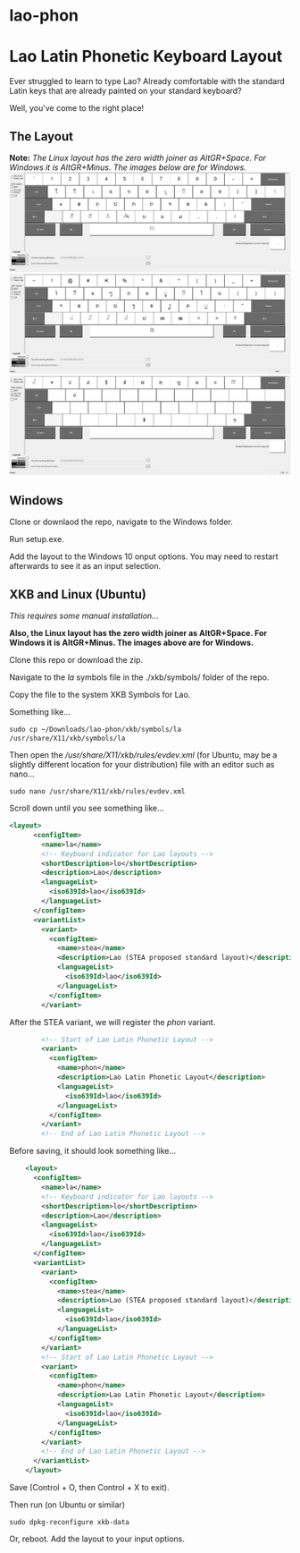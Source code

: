 # lao-phon
# Lao Latin Phonetic Keyboard Layout

Ever struggled to learn to type Lao? Already comfortable with the standard Latin keys that are already painted on your standard keyboard?

Well, you've come to the right place!

## The Layout
**Note:** *The Linux layout has the zero width joiner as AltGR+Space. For Windows it is AltGR+Minus. The images below are for Windows.*
![Regular Keys](https://raw.githubusercontent.com/rober42539/lao-phon/main/Phonetic.jpg)
![Shift Keys](https://raw.githubusercontent.com/rober42539/lao-phon/main/PhoneticShft.jpg)
![AltGr Keys](https://raw.githubusercontent.com/rober42539/lao-phon/main/PhoneticAltGr.jpg)

## Windows
Clone or downlaod the repo, navigate to the Windows folder.

Run setup.exe.

Add the layout to the Windows 10 onput options. You may need to restart afterwards to see it as an input selection.

## XKB and Linux (Ubuntu)
*This requires some manual installation...*

**Also, the Linux layout has the zero width joiner as AltGR+Space. For Windows it is AltGR+Minus. The images above are for Windows.**

Clone this repo or download the zip.

Navigate to the *la* symbols file in the ./xkb/symbols/ folder of the repo.

Copy the file to the system XKB Symbols for Lao. 

Something like... 

```
sudo cp ~/Downloads/lao-phon/xkb/symbols/la /usr/share/X11/xkb/symbols/la
```

Then open the */usr/share/X11/xkb/rules/evdev.xml* (for Ubuntu, may be a slightly different location for your distribution) file with an editor such as nano...

```
sudo nano /usr/share/X11/xkb/rules/evdev.xml
```

Scroll down until you see something like...

```XML
<layout>
      <configItem>
        <name>la</name>
        <!-- Keyboard indicator for Lao layouts -->
        <shortDescription>lo</shortDescription>
        <description>Lao</description>
        <languageList>
          <iso639Id>lao</iso639Id>
        </languageList>
      </configItem>
      <variantList>
        <variant>  
          <configItem>
            <name>stea</name>
            <description>Lao (STEA proposed standard layout)</description>
            <languageList>
              <iso639Id>lao</iso639Id>
            </languageList>
          </configItem>
        </variant> 
```

After the STEA variant, we will register the *phon* variant. 

```XML
        <!-- Start of Lao Latin Phonetic Layout -->
        <variant>     
          <configItem>
            <name>phon</name>
            <description>Lao Latin Phonetic Layout</description>
            <languageList> 
              <iso639Id>lao</iso639Id>
            </languageList>
          </configItem>
        </variant>  
        <!-- End of Lao Latin Phonetic Layout -->
```

 Before saving, it should look something like...

```XML
    <layout>
      <configItem>
        <name>la</name>
        <!-- Keyboard indicator for Lao layouts -->
        <shortDescription>lo</shortDescription>
        <description>Lao</description>
        <languageList>
          <iso639Id>lao</iso639Id>
        </languageList>
      </configItem>
      <variantList>
        <variant>  
          <configItem>
            <name>stea</name>
            <description>Lao (STEA proposed standard layout)</description>
            <languageList>
              <iso639Id>lao</iso639Id>
            </languageList>
          </configItem>
        </variant> 
        <!-- Start of Lao Latin Phonetic Layout -->
        <variant>     
          <configItem>
            <name>phon</name>
            <description>Lao Latin Phonetic Layout</description>
            <languageList> 
              <iso639Id>lao</iso639Id>
            </languageList>
          </configItem>
        </variant>  
        <!-- End of Lao Latin Phonetic Layout -->
      </variantList> 
    </layout>
```

Save (Control + O, then Control + X to exit).

Then run (on Ubuntu or similar)

```
sudo dpkg-reconfigure xkb-data
```

Or, reboot. Add the layout to your input options.

